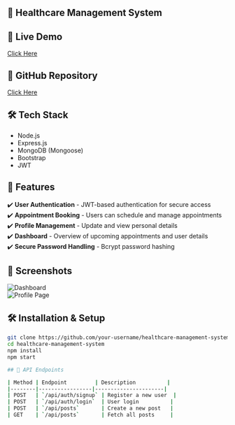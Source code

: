 ## 🏥 Healthcare Management System
 
## 🚀 Live Demo  
[Click Here](https://hms-5i3f.onrender.com/)  

## 📂 GitHub Repository  
[Click Here](https://github.com/dkm3689/Your-Health-Manager)  

## 🛠 Tech Stack  
- Node.js  
- Express.js  
- MongoDB (Mongoose)  
- Bootstrap  
- JWT  

## 📌 Features  
✔️ **User Authentication** - JWT-based authentication for secure access  
✔️ **Appointment Booking** - Users can schedule and manage appointments  
✔️ **Profile Management** - Update and view personal details  
✔️ **Dashboard** - Overview of upcoming appointments and user details  
✔️ **Secure Password Handling** - Bcrypt password hashing  

## 📸 Screenshots  
![Dashboard](assets/dashboard.png)  
![Profile Page](assets/profile.png)  

## 🛠 Installation & Setup  
```bash
git clone https://github.com/your-username/healthcare-management-system.git
cd healthcare-management-system
npm install
npm start

## 📖 API Endpoints

| Method | Endpoint         | Description          |
|--------|-----------------|----------------------|
| POST   | `/api/auth/signup` | Register a new user  |
| POST   | `/api/auth/login`  | User login          |
| POST   | `/api/posts`       | Create a new post   |
| GET    | `/api/posts`       | Fetch all posts     |

